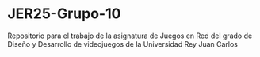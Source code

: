 # JER25-Grupo-10
Repositorio para el trabajo de la asignatura de Juegos en Red del grado de Diseño y Desarrollo de videojuegos de la Universidad Rey Juan Carlos
